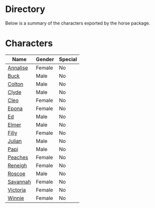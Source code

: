 # Directory
Below is a summary of the characters exported by the horse package.
# Characters
|Name|Gender|Special|
|---|---|---|
|[Annalise](./character/horse/annalise.go)|Female|No|
|[Buck](./character/horse/buck.go)|Male|No|
|[Colton](./character/horse/colton.go)|Male|No|
|[Clyde](./character/horse/clyde.go)|Male|No|
|[Cleo](./character/horse/cleo.go)|Female|No|
|[Epona](./character/horse/epona.go)|Female|No|
|[Ed](./character/horse/ed.go)|Male|No|
|[Elmer](./character/horse/elmer.go)|Male|No|
|[Filly](./character/horse/filly.go)|Female|No|
|[Julian](./character/horse/julian.go)|Male|No|
|[Papi](./character/horse/papi.go)|Male|No|
|[Peaches](./character/horse/peaches.go)|Female|No|
|[Reneigh](./character/horse/reneigh.go)|Female|No|
|[Roscoe](./character/horse/roscoe.go)|Male|No|
|[Savannah](./character/horse/savannah.go)|Female|No|
|[Victoria](./character/horse/victoria.go)|Female|No|
|[Winnie](./character/horse/winnie.go)|Female|No|
